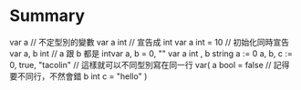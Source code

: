 # Summary

var a  // 不定型別的變數
var a int // 宣告成 int
var a int = 10 // 初始化同時宣告
var a, b int // a 跟 b 都是 intvar a, b = 0, ""
var a int , b string
a := 0
a, b, c := 0, true, "tacolin" // 這樣就可以不同型別寫在同一行
var(
    a bool = false // 記得要不同行，不然會錯
    b int
    c = "hello"
)

